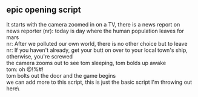 ## epic opening script
It starts with the camera zoomed in on a TV, there is a news report on\
news reporter (nr): today is day where the human population leaves for mars\
nr: After we polluted our own world, there is no other choice but to leave\
nr: If you haven't already, get your butt on over to your local town's ship, otherwise, you're screwed\
the camera zooms out to see tom sleeping, tom bolds up awake\
tom: oh @!%#!\
tom bolts out the door and the game begins\
we can add more to this script, this is just the basic script I'm throwing out here\
